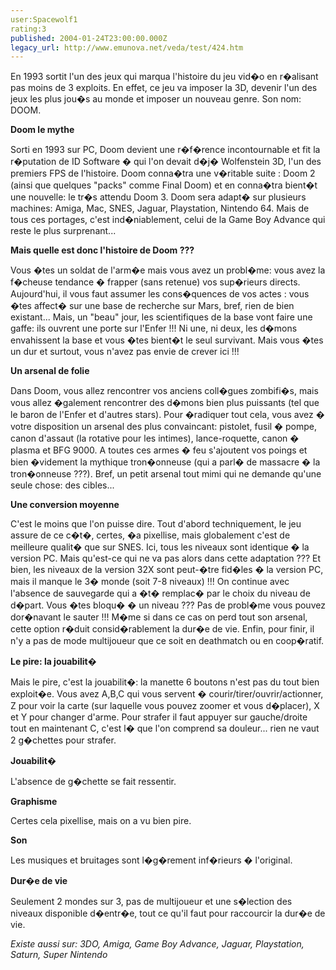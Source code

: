 ```yaml
---
user:Spacewolf1
rating:3
published: 2004-01-24T23:00:00.000Z
legacy_url: http://www.emunova.net/veda/test/424.htm
---
```

En 1993 sortit l'un des jeux qui marqua l'histoire du jeu vid�o en r�alisant pas moins de 3 exploits. En effet, ce jeu va imposer la 3D, devenir l'un des jeux les plus jou�s au monde et imposer un nouveau genre. Son nom: DOOM.  

  

**Doom le mythe**  

Sorti en 1993 sur PC, Doom devient une r�f�rence incontournable et fit la r�putation de ID Software � qui l'on devait d�j� Wolfenstein 3D, l'un des premiers FPS de l'histoire. Doom conna�tra une v�ritable suite : Doom 2 (ainsi que quelques "packs" comme Final Doom) et en conna�tra bient�t une nouvelle: le tr�s attendu Doom 3\. Doom sera adapt� sur plusieurs machines: Amiga, Mac, SNES, Jaguar, Playstation, Nintendo 64\. Mais de tous ces portages, c'est ind�niablement, celui de la Game Boy Advance qui reste le plus surprenant...  

  

**Mais quelle est donc l'histoire de Doom ???**  

Vous �tes un soldat de l'arm�e mais vous avez un probl�me: vous avez la f�cheuse tendance � frapper (sans retenue) vos sup�rieurs directs. Aujourd'hui, il vous faut assumer les cons�quences de vos actes : vous �tes affect� sur une base de recherche sur Mars, bref, rien de bien existant... Mais, un "beau" jour, les scientifiques de la base vont faire une gaffe: ils ouvrent une porte sur l'Enfer !!! Ni une, ni deux, les d�mons envahissent la base et vous �tes bient�t le seul survivant. Mais vous �tes un dur et surtout, vous n'avez pas envie de crever ici !!!  

  

**Un arsenal de folie**  

Dans Doom, vous allez rencontrer vos anciens coll�gues zombifi�s, mais vous allez �galement rencontrer des d�mons bien plus puissants (tel que le baron de l'Enfer et d'autres stars). Pour �radiquer tout cela, vous avez � votre disposition un arsenal des plus convaincant: pistolet, fusil � pompe, canon d'assaut (la rotative pour les intimes), lance-roquette, canon � plasma et BFG 9000\. A toutes ces armes � feu s'ajoutent vos poings et bien �videment la mythique tron�onneuse (qui a parl� de massacre � la tron�onneuse ???). Bref, un petit arsenal tout mimi qui ne demande qu'une seule chose: des cibles...  

  

**Une conversion moyenne**  

C'est le moins que l'on puisse dire. Tout d'abord techniquement, le jeu assure de ce c�t�, certes, �a pixellise, mais globalement c'est de meilleure qualit� que sur SNES. Ici, tous les niveaux sont identique � la version PC. Mais qu'est-ce qui ne va pas alors dans cette adaptation ??? Et bien, les niveaux de la version 32X sont peut-�tre fid�les � la version PC, mais il manque le 3� monde (soit 7-8 niveaux) !!! On continue avec l'absence de sauvegarde qui a �t� remplac� par le choix du niveau de d�part. Vous �tes bloqu� � un niveau ??? Pas de probl�me vous pouvez dor�navant le sauter !!! M�me si dans ce cas on perd tout son arsenal, cette option r�duit consid�rablement la dur�e de vie. Enfin, pour finir, il n'y a pas de mode multijoueur que ce soit en deathmatch ou en coop�ratif.  

  

**Le pire: la jouabilit�**  

Mais le pire, c'est la jouabilit�: la manette 6 boutons n'est pas du tout bien exploit�e. Vous avez A,B,C qui vous servent � courir/tirer/ouvrir/actionner, Z pour voir la carte (sur laquelle vous pouvez zoomer et vous d�placer), X et Y pour changer d'arme. Pour strafer il faut appuyer sur gauche/droite tout en maintenant C, c'est l� que l'on comprend sa douleur... rien ne vaut 2 g�chettes pour strafer.  

  

  

**Jouabilit�**  

L'absence de g�chette se fait ressentir.  

**Graphisme**  

Certes cela pixellise, mais on a vu bien pire.  

**Son**  

Les musiques et bruitages sont l�g�rement inf�rieurs � l'original.  

**Dur�e de vie**  

Seulement 2 mondes sur 3, pas de multijoueur et une s�lection des niveaux disponible d�entr�e, tout ce qu'il faut pour raccourcir la dur�e de vie.  

  

_Existe aussi sur:_ _3DO, Amiga, Game Boy Advance, Jaguar, Playstation, Saturn, Super Nintendo_